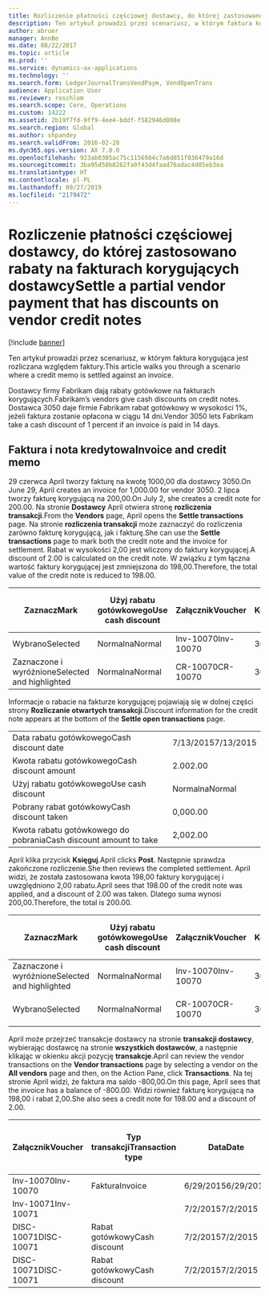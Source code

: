 ```yaml
---
title: Rozliczenie płatności częściowej dostawcy, do której zastosowano rabaty na fakturach korygujących dostawcy
description: Ten artykuł prowadzi przez scenariusz, w którym faktura korygująca jest rozliczana względem faktury.
author: abruer
manager: AnnBe
ms.date: 08/22/2017
ms.topic: article
ms.prod: ''
ms.service: dynamics-ax-applications
ms.technology: ''
ms.search.form: LedgerJournalTransVendPaym, VendOpenTrans
audience: Application User
ms.reviewer: roschlom
ms.search.scope: Core, Operations
ms.custom: 14222
ms.assetid: 2b19f7fd-9ff9-4ee4-bddf-f582946d008e
ms.search.region: Global
ms.author: shpandey
ms.search.validFrom: 2016-02-28
ms.dyn365.ops.version: AX 7.0.0
ms.openlocfilehash: 923ab0305ac75c1156984c7a6d051f036479a16d
ms.sourcegitcommit: 3ba95d50b8262fa0f43d4faad76adac4d05eb3ea
ms.translationtype: HT
ms.contentlocale: pl-PL
ms.lasthandoff: 09/27/2019
ms.locfileid: "2179472"
---
```

# <a name="settle-a-partial-vendor-payment-that-has-discounts-on-vendor-credit-notes"></a><span data-ttu-id="3156d-103">Rozliczenie płatności częściowej dostawcy, do której zastosowano rabaty na fakturach korygujących dostawcy</span><span class="sxs-lookup"><span data-stu-id="3156d-103">Settle a partial vendor payment that has discounts on vendor credit notes</span></span>

[!include [banner](../includes/banner.md)]

<span data-ttu-id="3156d-104">Ten artykuł prowadzi przez scenariusz, w którym faktura korygująca jest rozliczana względem faktury.</span><span class="sxs-lookup"><span data-stu-id="3156d-104">This article walks you through a scenario where a credit memo is settled against an invoice.</span></span>

<span data-ttu-id="3156d-105">Dostawcy firmy Fabrikam dają rabaty gotówkowe na fakturach korygujących.</span><span class="sxs-lookup"><span data-stu-id="3156d-105">Fabrikam’s vendors give cash discounts on credit notes.</span></span> <span data-ttu-id="3156d-106">Dostawca 3050 daje firmie Fabrikam rabat gotówkowy w wysokości 1%, jeżeli faktura zostanie opłacona w ciągu 14 dni.</span><span class="sxs-lookup"><span data-stu-id="3156d-106">Vendor 3050 lets Fabrikam take a cash discount of 1 percent if an invoice is paid in 14 days.</span></span>

## <a name="invoice-and-credit-memo"></a><span data-ttu-id="3156d-107">Faktura i nota kredytowa</span><span class="sxs-lookup"><span data-stu-id="3156d-107">Invoice and credit memo</span></span>
<span data-ttu-id="3156d-108">29 czerwca April tworzy fakturę na kwotę 1000,00 dla dostawcy 3050.</span><span class="sxs-lookup"><span data-stu-id="3156d-108">On June 29, April creates an invoice for 1,000.00 for vendor 3050.</span></span> <span data-ttu-id="3156d-109">2 lipca tworzy fakturę korygującą na 200,00.</span><span class="sxs-lookup"><span data-stu-id="3156d-109">On July 2, she creates a credit note for 200.00.</span></span> <span data-ttu-id="3156d-110">Na stronie **Dostawcy** April otwiera stronę **rozliczenia transakcji**.</span><span class="sxs-lookup"><span data-stu-id="3156d-110">From the **Vendors** page, April opens the **Settle transactions** page.</span></span> <span data-ttu-id="3156d-111">Na stronie **rozliczenia transakcji** może zaznaczyć do rozliczenia zarówno fakturę korygującą, jak i fakturę.</span><span class="sxs-lookup"><span data-stu-id="3156d-111">She can use the **Settle transactions** page to mark both the credit note and the invoice for settlement.</span></span> <span data-ttu-id="3156d-112">Rabat w wysokości 2,00 jest wliczony do faktury korygującej.</span><span class="sxs-lookup"><span data-stu-id="3156d-112">A discount of 2.00 is calculated on the credit note.</span></span> <span data-ttu-id="3156d-113">W związku z tym łączna wartość faktury korygującej jest zmniejszona do 198,00.</span><span class="sxs-lookup"><span data-stu-id="3156d-113">Therefore, the total value of the credit note is reduced to 198.00.</span></span>

| <span data-ttu-id="3156d-114">Zaznacz</span><span class="sxs-lookup"><span data-stu-id="3156d-114">Mark</span></span>                     | <span data-ttu-id="3156d-115">Użyj rabatu gotówkowego</span><span class="sxs-lookup"><span data-stu-id="3156d-115">Use cash discount</span></span> | <span data-ttu-id="3156d-116">Załącznik</span><span class="sxs-lookup"><span data-stu-id="3156d-116">Voucher</span></span>   | <span data-ttu-id="3156d-117">Konto</span><span class="sxs-lookup"><span data-stu-id="3156d-117">Account</span></span> | <span data-ttu-id="3156d-118">Data</span><span class="sxs-lookup"><span data-stu-id="3156d-118">Date</span></span>      | <span data-ttu-id="3156d-119">Data wymagalności</span><span class="sxs-lookup"><span data-stu-id="3156d-119">Due date</span></span>  | <span data-ttu-id="3156d-120">Faktura</span><span class="sxs-lookup"><span data-stu-id="3156d-120">Invoice</span></span> | <span data-ttu-id="3156d-121">Kwota w walucie transakcji</span><span class="sxs-lookup"><span data-stu-id="3156d-121">Amount in transaction currency</span></span> | <span data-ttu-id="3156d-122">Waluta</span><span class="sxs-lookup"><span data-stu-id="3156d-122">Currency</span></span> | <span data-ttu-id="3156d-123">Kwota do rozliczenia</span><span class="sxs-lookup"><span data-stu-id="3156d-123">Amount to settle</span></span> |
|--------------------------|-------------------|-----------|---------|-----------|-----------|---------|--------------------------------|----------|------------------|
| <span data-ttu-id="3156d-124">Wybrano</span><span class="sxs-lookup"><span data-stu-id="3156d-124">Selected</span></span>                 | <span data-ttu-id="3156d-125">Normalna</span><span class="sxs-lookup"><span data-stu-id="3156d-125">Normal</span></span>            | <span data-ttu-id="3156d-126">Inv-10070</span><span class="sxs-lookup"><span data-stu-id="3156d-126">Inv-10070</span></span> | <span data-ttu-id="3156d-127">3050</span><span class="sxs-lookup"><span data-stu-id="3156d-127">3050</span></span>    | <span data-ttu-id="3156d-128">6/29/2015</span><span class="sxs-lookup"><span data-stu-id="3156d-128">6/29/2015</span></span> | <span data-ttu-id="3156d-129">7/29/2015</span><span class="sxs-lookup"><span data-stu-id="3156d-129">7/29/2015</span></span> | <span data-ttu-id="3156d-130">10070</span><span class="sxs-lookup"><span data-stu-id="3156d-130">10070</span></span>   | <span data-ttu-id="3156d-131">-1000,00</span><span class="sxs-lookup"><span data-stu-id="3156d-131">-1,000.00</span></span>                      | <span data-ttu-id="3156d-132">USD</span><span class="sxs-lookup"><span data-stu-id="3156d-132">USD</span></span>      | <span data-ttu-id="3156d-133">-990,00</span><span class="sxs-lookup"><span data-stu-id="3156d-133">-990.00</span></span>          |
| <span data-ttu-id="3156d-134">Zaznaczone i wyróżnione</span><span class="sxs-lookup"><span data-stu-id="3156d-134">Selected and highlighted</span></span> | <span data-ttu-id="3156d-135">Normalna</span><span class="sxs-lookup"><span data-stu-id="3156d-135">Normal</span></span>            | <span data-ttu-id="3156d-136">CR-10070</span><span class="sxs-lookup"><span data-stu-id="3156d-136">CR-10070</span></span>  | <span data-ttu-id="3156d-137">3050</span><span class="sxs-lookup"><span data-stu-id="3156d-137">3050</span></span>    | <span data-ttu-id="3156d-138">7/2/2015</span><span class="sxs-lookup"><span data-stu-id="3156d-138">7/2/2015</span></span>  | <span data-ttu-id="3156d-139">7/29/2015</span><span class="sxs-lookup"><span data-stu-id="3156d-139">7/29/2015</span></span> |         | <span data-ttu-id="3156d-140">200,00</span><span class="sxs-lookup"><span data-stu-id="3156d-140">200.00</span></span>                         | <span data-ttu-id="3156d-141">USD</span><span class="sxs-lookup"><span data-stu-id="3156d-141">USD</span></span>      | <span data-ttu-id="3156d-142">198,00</span><span class="sxs-lookup"><span data-stu-id="3156d-142">198.00</span></span>           |

<span data-ttu-id="3156d-143">Informacje o rabacie na fakturze korygującej pojawiają się w dolnej części strony **Rozliczanie otwartych transakcji**.</span><span class="sxs-lookup"><span data-stu-id="3156d-143">Discount information for the credit note appears at the bottom of the **Settle open transactions** page.</span></span>

|                              |           |
|------------------------------|-----------|
| <span data-ttu-id="3156d-144">Data rabatu gotówkowego</span><span class="sxs-lookup"><span data-stu-id="3156d-144">Cash discount date</span></span>           | <span data-ttu-id="3156d-145">7/13/2015</span><span class="sxs-lookup"><span data-stu-id="3156d-145">7/13/2015</span></span> |
| <span data-ttu-id="3156d-146">Kwota rabatu gotówkowego</span><span class="sxs-lookup"><span data-stu-id="3156d-146">Cash discount amount</span></span>         | <span data-ttu-id="3156d-147">2.00</span><span class="sxs-lookup"><span data-stu-id="3156d-147">2.00</span></span>      |
| <span data-ttu-id="3156d-148">Użyj rabatu gotówkowego</span><span class="sxs-lookup"><span data-stu-id="3156d-148">Use cash discount</span></span>            | <span data-ttu-id="3156d-149">Normalna</span><span class="sxs-lookup"><span data-stu-id="3156d-149">Normal</span></span>    |
| <span data-ttu-id="3156d-150">Pobrany rabat gotówkowy</span><span class="sxs-lookup"><span data-stu-id="3156d-150">Cash discount taken</span></span>          | <span data-ttu-id="3156d-151">0,00</span><span class="sxs-lookup"><span data-stu-id="3156d-151">0.00</span></span>      |
| <span data-ttu-id="3156d-152">Kwota rabatu gotówkowego do pobrania</span><span class="sxs-lookup"><span data-stu-id="3156d-152">Cash discount amount to take</span></span> | <span data-ttu-id="3156d-153">2,00</span><span class="sxs-lookup"><span data-stu-id="3156d-153">2.00</span></span>      |

<span data-ttu-id="3156d-154">April klika przycisk **Księguj**.</span><span class="sxs-lookup"><span data-stu-id="3156d-154">April clicks **Post**.</span></span> <span data-ttu-id="3156d-155">Następnie sprawdza zakończone rozliczenie.</span><span class="sxs-lookup"><span data-stu-id="3156d-155">She then reviews the completed settlement.</span></span> <span data-ttu-id="3156d-156">April widzi, że została zastosowana kwota 198,00 faktury korygującej i uwzględniono 2,00 rabatu.</span><span class="sxs-lookup"><span data-stu-id="3156d-156">April sees that 198.00 of the credit note was applied, and a discount of 2.00 was taken.</span></span> <span data-ttu-id="3156d-157">Dlatego suma wynosi 200,00.</span><span class="sxs-lookup"><span data-stu-id="3156d-157">Therefore, the total is 200.00.</span></span>

| <span data-ttu-id="3156d-158">Zaznacz</span><span class="sxs-lookup"><span data-stu-id="3156d-158">Mark</span></span>                     | <span data-ttu-id="3156d-159">Użyj rabatu gotówkowego</span><span class="sxs-lookup"><span data-stu-id="3156d-159">Use cash discount</span></span> | <span data-ttu-id="3156d-160">Załącznik</span><span class="sxs-lookup"><span data-stu-id="3156d-160">Voucher</span></span>   | <span data-ttu-id="3156d-161">Konto</span><span class="sxs-lookup"><span data-stu-id="3156d-161">Account</span></span> | <span data-ttu-id="3156d-162">Data</span><span class="sxs-lookup"><span data-stu-id="3156d-162">Date</span></span>      | <span data-ttu-id="3156d-163">Data wymagalności</span><span class="sxs-lookup"><span data-stu-id="3156d-163">Due date</span></span>  | <span data-ttu-id="3156d-164">Faktura</span><span class="sxs-lookup"><span data-stu-id="3156d-164">Invoice</span></span>  | <span data-ttu-id="3156d-165">Kwota w walucie transakcji</span><span class="sxs-lookup"><span data-stu-id="3156d-165">Amount in transaction currency</span></span> | <span data-ttu-id="3156d-166">Waluta</span><span class="sxs-lookup"><span data-stu-id="3156d-166">Currency</span></span> | <span data-ttu-id="3156d-167">Kwota do rozliczenia</span><span class="sxs-lookup"><span data-stu-id="3156d-167">Amount to settle</span></span> |
|--------------------------|-------------------|-----------|---------|-----------|-----------|----------|--------------------------------|----------|------------------|
| <span data-ttu-id="3156d-168">Zaznaczone i wyróżnione</span><span class="sxs-lookup"><span data-stu-id="3156d-168">Selected and highlighted</span></span> | <span data-ttu-id="3156d-169">Normalna</span><span class="sxs-lookup"><span data-stu-id="3156d-169">Normal</span></span>            | <span data-ttu-id="3156d-170">Inv-10070</span><span class="sxs-lookup"><span data-stu-id="3156d-170">Inv-10070</span></span> | <span data-ttu-id="3156d-171">3050</span><span class="sxs-lookup"><span data-stu-id="3156d-171">3050</span></span>    | <span data-ttu-id="3156d-172">6/29/2015</span><span class="sxs-lookup"><span data-stu-id="3156d-172">6/29/2015</span></span> | <span data-ttu-id="3156d-173">7/29/2015</span><span class="sxs-lookup"><span data-stu-id="3156d-173">7/29/2015</span></span> | <span data-ttu-id="3156d-174">10070</span><span class="sxs-lookup"><span data-stu-id="3156d-174">10070</span></span>    | <span data-ttu-id="3156d-175">-1000,00</span><span class="sxs-lookup"><span data-stu-id="3156d-175">-1,000.00</span></span>                      | <span data-ttu-id="3156d-176">USD</span><span class="sxs-lookup"><span data-stu-id="3156d-176">USD</span></span>      | <span data-ttu-id="3156d-177">-200,00</span><span class="sxs-lookup"><span data-stu-id="3156d-177">-200.00</span></span>          |
| <span data-ttu-id="3156d-178">Wybrano</span><span class="sxs-lookup"><span data-stu-id="3156d-178">Selected</span></span>                 | <span data-ttu-id="3156d-179">Normalna</span><span class="sxs-lookup"><span data-stu-id="3156d-179">Normal</span></span>            | <span data-ttu-id="3156d-180">CR-10070</span><span class="sxs-lookup"><span data-stu-id="3156d-180">CR-10070</span></span>  | <span data-ttu-id="3156d-181">3050</span><span class="sxs-lookup"><span data-stu-id="3156d-181">3050</span></span>    | <span data-ttu-id="3156d-182">7/2/2015</span><span class="sxs-lookup"><span data-stu-id="3156d-182">7/2/2015</span></span>  | <span data-ttu-id="3156d-183">7/29/2015</span><span class="sxs-lookup"><span data-stu-id="3156d-183">7/29/2015</span></span> | <span data-ttu-id="3156d-184">CR-10070</span><span class="sxs-lookup"><span data-stu-id="3156d-184">CR-10070</span></span> | <span data-ttu-id="3156d-185">200,00</span><span class="sxs-lookup"><span data-stu-id="3156d-185">200.00</span></span>                         | <span data-ttu-id="3156d-186">USD</span><span class="sxs-lookup"><span data-stu-id="3156d-186">USD</span></span>      | <span data-ttu-id="3156d-187">198,00</span><span class="sxs-lookup"><span data-stu-id="3156d-187">198.00</span></span>           |

<span data-ttu-id="3156d-188">April może przejrzeć transakcje dostawcy na stronie **transakcji dostawcy**, wybierając dostawcę na stronie **wszystkich dostawców**, a następnie klikając w okienku akcji pozycję **transakcje**.</span><span class="sxs-lookup"><span data-stu-id="3156d-188">April can review the vendor transactions on the **Vendor transactions** page by selecting a vendor on the **All vendors** page and then, on the Action Pane, click **Transactions**.</span></span> <span data-ttu-id="3156d-189">Na tej stronie April widzi, że faktura ma saldo -800,00.</span><span class="sxs-lookup"><span data-stu-id="3156d-189">On this page, April sees that the invoice has a balance of -800.00.</span></span> <span data-ttu-id="3156d-190">Widzi również fakturę korygującą na 198,00 i rabat 2,00.</span><span class="sxs-lookup"><span data-stu-id="3156d-190">She also sees a credit note for 198.00 and a discount of 2.00.</span></span>

| <span data-ttu-id="3156d-191">Załącznik</span><span class="sxs-lookup"><span data-stu-id="3156d-191">Voucher</span></span>    | <span data-ttu-id="3156d-192">Typ transakcji</span><span class="sxs-lookup"><span data-stu-id="3156d-192">Transaction type</span></span> | <span data-ttu-id="3156d-193">Data</span><span class="sxs-lookup"><span data-stu-id="3156d-193">Date</span></span>      | <span data-ttu-id="3156d-194">Faktura</span><span class="sxs-lookup"><span data-stu-id="3156d-194">Invoice</span></span> | <span data-ttu-id="3156d-195">Kwota debetu w walucie transakcji</span><span class="sxs-lookup"><span data-stu-id="3156d-195">Amount in transaction currency debit</span></span> | <span data-ttu-id="3156d-196">Kwota kredytu w walucie transakcji</span><span class="sxs-lookup"><span data-stu-id="3156d-196">Amount in transaction currency credit</span></span> | <span data-ttu-id="3156d-197">Saldo</span><span class="sxs-lookup"><span data-stu-id="3156d-197">Balance</span></span> | <span data-ttu-id="3156d-198">Waluta</span><span class="sxs-lookup"><span data-stu-id="3156d-198">Currency</span></span> |
|------------|------------------|-----------|---------|--------------------------------------|---------------------------------------|---------|----------|
| <span data-ttu-id="3156d-199">Inv-10070</span><span class="sxs-lookup"><span data-stu-id="3156d-199">Inv-10070</span></span>  | <span data-ttu-id="3156d-200">Faktura</span><span class="sxs-lookup"><span data-stu-id="3156d-200">Invoice</span></span>          | <span data-ttu-id="3156d-201">6/29/2015</span><span class="sxs-lookup"><span data-stu-id="3156d-201">6/29/2015</span></span> | <span data-ttu-id="3156d-202">10070</span><span class="sxs-lookup"><span data-stu-id="3156d-202">10070</span></span>   |                                      | <span data-ttu-id="3156d-203">1000,00</span><span class="sxs-lookup"><span data-stu-id="3156d-203">1,000.00</span></span>                              | <span data-ttu-id="3156d-204">-800,00</span><span class="sxs-lookup"><span data-stu-id="3156d-204">-800.00</span></span> | <span data-ttu-id="3156d-205">USD</span><span class="sxs-lookup"><span data-stu-id="3156d-205">USD</span></span>      |
| <span data-ttu-id="3156d-206">Inv-10071</span><span class="sxs-lookup"><span data-stu-id="3156d-206">Inv-10071</span></span>  |                  | <span data-ttu-id="3156d-207">7/2/2015</span><span class="sxs-lookup"><span data-stu-id="3156d-207">7/2/2015</span></span>  | <span data-ttu-id="3156d-208">CR10071</span><span class="sxs-lookup"><span data-stu-id="3156d-208">CR10071</span></span> | <span data-ttu-id="3156d-209">200,00</span><span class="sxs-lookup"><span data-stu-id="3156d-209">200.00</span></span>                               |                                       | <span data-ttu-id="3156d-210">0,00</span><span class="sxs-lookup"><span data-stu-id="3156d-210">0.00</span></span>    | <span data-ttu-id="3156d-211">USD</span><span class="sxs-lookup"><span data-stu-id="3156d-211">USD</span></span>      |
| <span data-ttu-id="3156d-212">DISC-10071</span><span class="sxs-lookup"><span data-stu-id="3156d-212">DISC-10071</span></span> |  <span data-ttu-id="3156d-213">Rabat gotówkowy</span><span class="sxs-lookup"><span data-stu-id="3156d-213">Cash discount</span></span>   | <span data-ttu-id="3156d-214">7/2/2015</span><span class="sxs-lookup"><span data-stu-id="3156d-214">7/2/2015</span></span>  |         | <span data-ttu-id="3156d-215">2,00</span><span class="sxs-lookup"><span data-stu-id="3156d-215">2.00</span></span>                                 |                                       | <span data-ttu-id="3156d-216">0,00</span><span class="sxs-lookup"><span data-stu-id="3156d-216">0.00</span></span>    | <span data-ttu-id="3156d-217">USD</span><span class="sxs-lookup"><span data-stu-id="3156d-217">USD</span></span>      |
| <span data-ttu-id="3156d-218">DISC-10071</span><span class="sxs-lookup"><span data-stu-id="3156d-218">DISC-10071</span></span> |  <span data-ttu-id="3156d-219">Rabat gotówkowy</span><span class="sxs-lookup"><span data-stu-id="3156d-219">Cash discount</span></span>   | <span data-ttu-id="3156d-220">7/2/2015</span><span class="sxs-lookup"><span data-stu-id="3156d-220">7/2/2015</span></span>  |         |                                      | <span data-ttu-id="3156d-221">2,00</span><span class="sxs-lookup"><span data-stu-id="3156d-221">2.00</span></span>                                  | <span data-ttu-id="3156d-222">0,00</span><span class="sxs-lookup"><span data-stu-id="3156d-222">0.00</span></span>    | <span data-ttu-id="3156d-223">USD</span><span class="sxs-lookup"><span data-stu-id="3156d-223">USD</span></span>      |





